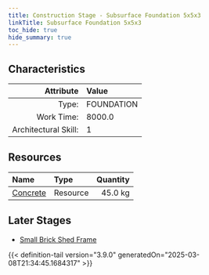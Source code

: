 ```yaml
---
title: Construction Stage - Subsurface Foundation 5x5x3
linkTitle: Subsurface Foundation 5x5x3
toc_hide: true
hide_summary: true
---
```

<!-- This is generated by the MarsSim HelpGenertor, do not edit. -->

## Characteristics

| Attribute      | Value |
|--------:|:------|
|Type:|FOUNDATION|
|Work Time:|8000.0|
|Architectural Skill:|1|

## Resources

| Name | Type | Quantity |
|:-----|:-----|-----:|
|[Concrete](/docs/definitions/resource/concrete)|Resource|45.0 kg|

## Later Stages
- [Small Brick Shed Frame](/docs/definitions/construction/small-brick-shed-frame)



{{< definition-tail version="3.9.0" generatedOn="2025-03-08T21:34:45.1684317" >}}


